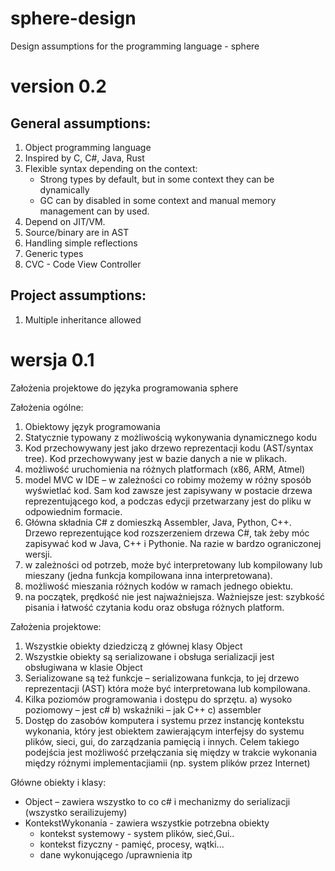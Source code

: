  # sphere-design
Design assumptions for the programming language - sphere

# version 0.2
## General assumptions:
1. Object programming language
2. Inspired by C, C#,  Java, Rust
3. Flexible syntax depending on the context:
	* Strong types by default, but in some context they can be dynamically
	* GC can by disabled in some context and manual memory management can by used.
4. Depend on JIT/VM.
5. Source/binary are in AST
6. Handling simple reflections
7. Generic types
8. CVC - Code View Controller

## Project assumptions:
1. Multiple inheritance allowed


# wersja 0.1
Założenia projektowe do języka programowania sphere

Założenia ogólne:
1. Obiektowy język programowania
2. Statycznie typowany z możliwością wykonywania dynamicznego kodu
3. Kod przechowywany jest jako drzewo reprezentacji kodu (AST/syntax tree). Kod przechowywany jest w bazie danych a nie w plikach.
4. możliwość uruchomienia na różnych platformach (x86, ARM, Atmel)
5. model MVC w IDE – w zależności co robimy możemy w różny sposób wyświetlać kod. Sam kod zawsze jest zapisywany w postacie drzewa reprezentującego kod, a podczas edycji przetwarzany jest do pliku w odpowiednim formacie.
6. Główna składnia C# z domieszką Assembler, Java, Python, C++. Drzewo reprezentujące kod rozszerzeniem drzewa C#, tak żeby móc zapisywać kod w Java, C++ i Pythonie. Na razie w bardzo ograniczonej wersji.
7. w zależności od potrzeb, może być interpretowany lub kompilowany lub mieszany (jedna funkcja kompilowana inna interpretowana).
8. możliwość mieszania różnych kodów w ramach jednego obiektu.
9.  na początek, prędkość nie jest najważniejsza. Ważniejsze jest: szybkość pisania i łatwość czytania kodu oraz obsługa różnych platform.

Założenia projektowe:
1) Wszystkie obiekty dziedziczą z głównej klasy Object
2) Wszystkie obiekty są serializowane i obsługa serializacji jest obsługiwana w klasie Object
3) Serializowane są też funkcje – serializowana funkcja, to jej drzewo reprezentacji (AST) która może być interpretowana lub kompilowana.
4) Kilka poziomów programowania i dostępu do sprzętu.
	a) wysoko poziomowy – jest c#
	b) wskaźniki – jak C++
	c) assembler
5) Dostęp do zasobów komputera i systemu przez instancję kontekstu wykonania, który jest obiektem zawierającym interfejsy do systemu plików, sieci, gui, do zarządzania pamięcią i innych.
Celem takiego podejścia jest możliwość przełączania się między w trakcie wykonania między różnymi implementacjiamii (np. system plików przez Internet)

Główne obiekty i klasy:
- Object – zawiera wszystko to co c# i mechanizmy do serializacji (wszystko serailizujemy)
- KontekstWykonania - zawiera wszystkie potrzebna obiekty
	- kontekst systemowy - system plików, sieć,Gui..
	- kontekst fizyczny - pamięć, procesy, wątki...
	- dane wykonującego /uprawnienia itp
	
